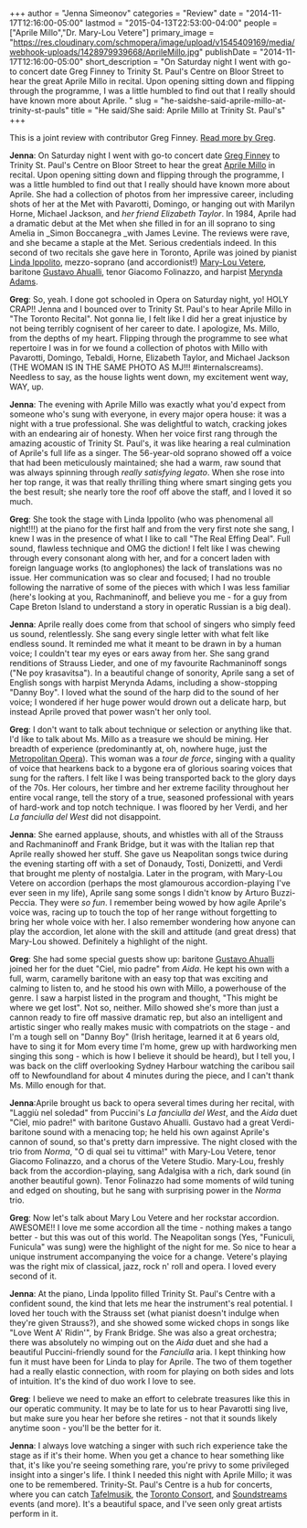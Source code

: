 +++
author = "Jenna Simeonov"
categories = "Review"
date = "2014-11-17T12:16:00-05:00"
lastmod = "2015-04-13T22:53:00-04:00"
people = ["Aprile Millo","Dr. Mary-Lou Vetere"]
primary_image = "https://res.cloudinary.com/schmopera/image/upload/v1545409169/media/webhook-uploads/1428979939668/AprileMillo.jpg"
publishDate = "2014-11-17T12:16:00-05:00"
short_description = "On Saturday night I went with go-to concert date Greg Finney to Trinity St. Paul&#039;s Centre on Bloor Street to hear the great Aprile Millo in recital. Upon opening sitting down and flipping through the programme, I was a little humbled to find out that I really should have known more about Aprile. "
slug = "he-saidshe-said-aprile-millo-at-trinity-st-pauls"
title = "He said/She said: Aprile Millo at Trinity St. Paul&#039;s"
+++

This is a joint review with contributor Greg Finney. [Read more by Greg](http://schmopera.com/author/greg/).

**Jenna**: On Saturday night I went with go-to concert date [Greg Finney](/author/greg/) to Trinity St. Paul's Centre on Bloor Street to hear the great [Aprile Millo](http://www.aprilemillo.org/) in recital. Upon opening sitting down and flipping through the programme, I was a little humbled to find out that I really should have known more about Aprile. She had a collection of photos from her impressive career, including shots of her at the Met with Pavarotti, Domingo, or hanging out with Marilyn Horne, Michael Jackson, and _her friend Elizabeth Taylor_. In 1984, Aprile had a dramatic debut at the Met when she filled in for an ill soprano to sing Amelia in _Simon Boccanegra _with James Levine. The reviews were rave, and she became a staple at the Met. Serious credentials indeed. In this second of two recitals she gave here in Toronto, Aprile was joined by pianist [Linda Ippolito](http://www.insidetoronto.com/news-story/4361454-york-s-linda-ippolito-intertwines-music-and-law/), mezzo-soprano (and accordionist!) [Mary-Lou Vetere](http://legacy.wlu.ca/homepage.php?grp_id=12802&f_id=29), baritone [Gustavo Ahualli](http://www.gustavoahualli.com/), tenor Giacomo Folinazzo, and harpist [Merynda Adams](http://www.merynda.com/).

**Greg**: So, yeah. I done got schooled in Opera on Saturday night, yo! HOLY CRAP!! Jenna and I bounced over to Trinity St. Paul's to hear Aprile Millo in "The Toronto Recital". Not gonna lie, I felt like I did her a great injustice by not being terribly cognisent of her career to date. I apologize, Ms. Millo, from the depths of my heart. Flipping through the programme to see what repertoire I was in for we found a collection of photos with Millo with Pavarotti, Domingo, Tebaldi, Horne, Elizabeth Taylor, and Michael Jackson (THE WOMAN IS IN THE SAME PHOTO AS MJ!!! #internalscreams). Needless to say, as the house lights went down, my excitement went way, WAY, up.

**Jenna**: The evening with Aprile Millo was exactly what you'd expect from someone who's sung with everyone, in every major opera house: it was a night with a true professional. She was delightful to watch, cracking jokes with an endearing air of honesty. When her voice first rang through the amazing acoustic of Trinity St. Paul's, it was like hearing a real culmination of Aprile's full life as a singer. The 56-year-old soprano showed off a voice that had been meticulously maintained; she had a warm, raw sound that was always spinning through _really satisfying legato_. When she rose into her top range, it was that really thrilling thing where smart singing gets you the best result; she nearly tore the roof off above the staff, and I loved it so much.

**Greg**: She took the stage with Linda Ippolito (who was phenomenal all night!!!) at the piano for the first half and from the very first note she sang, I knew I was in the presence of what I like to call "The Real Effing Deal". Full sound, flawless technique and OMG the diction! I felt like I was chewing through every consonant along with her, and for a concert laden with foreign language works (to anglophones) the lack of translations was no issue. Her communication was so clear and focused; I had no trouble following the narrative of some of the pieces with which I was less familiar (here's looking at you, Rachmaninoff, and believe you me - for a guy from Cape Breton Island to understand a story in operatic Russian is a big deal).

**Jenna**: Aprile really does come from that school of singers who simply feed us sound, relentlessly. She sang every single letter with what felt like endless sound. It reminded me what it meant to be drawn in by a human voice; I couldn't tear my eyes or ears away from her. She sang grand renditions of Strauss Lieder, and one of my favourite Rachmaninoff songs ("Ne poy krasavitsa"). In a beautiful change of sonority, Aprile sang a set of English songs with harpist Merynda Adams, including a show-stopping "Danny Boy". I loved what the sound of the harp did to the sound of her voice; I wondered if her huge power would drown out a delicate harp, but instead Aprile proved that power wasn't her only tool.

**Greg**: I don't want to talk about technique or selection or anything like that. I'd like to talk about Ms. Millo as a treasure we should be mining. Her breadth of experience (predominantly at, oh, nowhere huge, just the [Metropolitan Opera](http://en.wikipedia.org/wiki/Aprile_Millo#Career_highlights)). This woman was a _tour de force_, singing with a quality of voice that hearkens back to a bygone era of glorious soaring voices that sung for the rafters. I felt like I was being transported back to the glory days of the 70s. Her colours, her timbre and her extreme facility throughout her entire vocal range, tell the story of a true, seasoned professional with years of hard-work and top notch technique. I was floored by her Verdi, and her _La fanciulla del West_ did not disappoint.

**Jenna**: She earned applause, shouts, and whistles with all of the Strauss and Rachmaninoff and Frank Bridge, but it was with the Italian rep that Aprile really showed her stuff. She gave us Neapolitan songs twice during the evening starting off with a set of Donaudy, Tosti, Donizetti, and Verdi that brought me plenty of nostalgia. Later in the program, with Mary-Lou Vetere on accordion (perhaps the most glamourous accordion-playing I've ever seen in my life), Aprile sang some songs I didn't know by Arturo Buzzi-Peccia. They were _so fun_. I remember being wowed by how agile Aprile's voice was, racing up to touch the top of her range without forgetting to bring her whole voice with her. I also remember wondering how anyone can play the accordion, let alone with the skill and attitude (and great dress) that Mary-Lou showed. Definitely a highlight of the night.

**Greg**: She had some special guests show up: baritone [Gustavo Ahualli](http://www.gustavoahualli.com/) joined her for the duet "Ciel, mio padre" from _Aida_. He kept his own with a full, warm, caramelly baritone with an easy top that was exciting and calming to listen to, and he stood his own with Millo, a powerhouse of the genre. I saw a harpist listed in the program and thought, "This might be where we get lost". Not so, neither. Millo showed she's more than just a cannon ready to fire off massive dramatic rep, but also an intelligent and artistic singer who really makes music with compatriots on the stage - and I'm a tough sell on "Danny Boy" (Irish heritage, learned it at 6 years old, have to sing it for Mom every time I'm home, grew up with hardworking men singing this song - which is how I believe it should be heard), but I tell you, I was back on the cliff overlooking Sydney Harbour watching the caribou sail off to Newfoundland for about 4 minutes during the piece, and I can't thank Ms. Millo enough for that.

**Jenna**:Aprile brought us back to opera several times during her recital, with "Laggiù nel soledad" from Puccini's _La fanciulla del West_, and the _Aida_ duet "Ciel, mio padre!" with baritone Gustavo Ahualli. Gustavo had a great Verdi-baritone sound with a menacing top; he held his own against Aprile's cannon of sound, so that's pretty darn impressive. The night closed with the trio from _Norma_, "O di qual sei tu vittima!" with Mary-Lou Vetere, tenor Giacomo Folinazzo, and a chorus of the Vetere Studio. Mary-Lou, freshly back from the accordion-playing, sang Adalgisa with a rich, dark sound (in another beautiful gown). Tenor Folinazzo had some moments of wild tuning and edged on shouting, but he sang with surprising power in the _Norma_ trio.

**Greg**: Now let's talk about Mary Lou Vetere and her rockstar accordion. AWESOME!! I love me some accordion all the time - nothing makes a tango better - but this was out of this world. The Neapolitan songs (Yes, "Funiculi, Funicula" was sung) were the highlight of the night for me. So nice to hear a unique instrument accompanying the voice for a change. Vetere's playing was the right mix of classical, jazz, rock n' roll and opera. I loved every second of it.

**Jenna**: At the piano, Linda Ippolito filled Trinity St. Paul's Centre with a confident sound, the kind that lets me hear the instrument's real potential. I loved her touch with the Strauss set (what pianist doesn't indulge when they're given Strauss?), and she showed some wicked chops in songs like "Love Went A' Ridin'", by Frank Bridge. She was also a great orchestra; there was absolutely no wimping out on the _Aida_ duet and she had a beautiful Puccini-friendly sound for the _Fanciulla_ aria. I kept thinking how fun it must have been for Linda to play for Aprile. The two of them together had a really elastic connection, with room for playing on both sides and lots of intuition. It's the kind of duo work I love to see.

**Greg**: I believe we need to make an effort to celebrate treasures like this in our operatic community. It may be to late for us to hear Pavarotti sing live, but make sure you hear her before she retires - not that it sounds likely anytime soon - you'll be the better for it.

**Jenna**: I always love watching a singer with such rich experience take the stage as if it's their home. When you get a chance to hear something like that, it's like you're seeing something rare, you're privy to some privileged insight into a singer's life. I think I needed this night with Aprile Millo; it was one to be remembered. Trinity-St. Paul's Centre is a hub for concerts, where you can catch [Tafelmusik](http://www.tafelmusik.org/concerts-tickets/subscriptions-2013-14/concerts-trinity-st-pauls-centre), the [Toronto Consort](http://www.torontoconsort.org/season/schedule.html), and [Soundstreams](http://www.soundstreams.ca/performance-tickets/2014/2014-2015-Season/Vesper) events (and more). It's a beautiful space, and I've seen only great artists perform in it.
